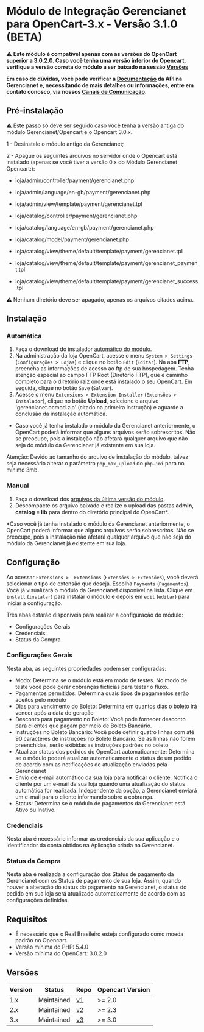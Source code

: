 # Módulo de Integração Gerencianet para OpenCart-3.x - Versão 3.1.0 (BETA) #

:warning: **Este módulo é compatível apenas com as versões do OpenCart superior a 3.0.2.0. Caso você tenha uma versão inferior do Opencart, verifique a versão correta do módulo a ser baixado na sessão [Versões](#versões)**

**Em caso de dúvidas, você pode verificar a [Documentação](https://docs.gerencianet.com.br) da API na Gerencianet e, necessitando de mais detalhes ou informações, entre em contato conosco, via nossos [Canais de Comunicação](https://gerencianet.com.br/central-de-ajuda).**

## Pré-instalação

:warning: Este passo só deve ser seguido caso você tenha a versão antiga do módulo Gerencianet/Opencart e o Opencart 3.0.x.

1 - Desinstale o módulo antigo da Gerencianet;

2 - Apague os seguintes arquivos no servidor onde o Opencart está instalado (apenas se você tiver a versão 0.x do Módulo Gerencianet Opencart:):

- loja/admin/controller/payment/gerencianet.php
- loja/admin/language/en-gb/payment/gerencianet.php
- loja/admin/view/template/payment/gerencianet.tpl

- loja/catalog/controller/payment/gerencianet.php
- loja/catalog/language/en-gb/payment/gerencianet.php
- loja/catalog/model/payment/gerencianet.php
- loja/catalog/view/theme/default/template/payment/gerencianet.tpl
- loja/catalog/view/theme/default/template/payment/gerencianet_payment.tpl
- loja/catalog/view/theme/default/template/payment/gerencianet_success.tpl

:warning: Nenhum diretório deve ser apagado, apenas os arquivos citados acima.

## Instalação

### Automática

1. Faça o download do instalador [automático do módulo](auto/).
2. Na administração da loja OpenCart, acesse o menu `System > Settings` (`Configurações > Lojas`) e clique no botão `Edit` (`Editar`). Na aba **FTP**, preencha as informações de acesso ao ftp de sua hospedagem. Tenha atenção especial ao campo FTP Root (Diretório FTP), que é caminho completo para o diretório raiz onde está instalado o seu OpenCart. Em seguida, clique no botão `Save` (`Salvar`).
3. Acesse o menu `Extensions > Extension Installer` (`Extensões > Instalador`), clique no botão **Upload**, selecione o arquivo 'gerencianet.ocmod.zip' (citado na primeira instrução) e aguarde a conclusão da instalação automática.

* Caso você já tenha instalado o módulo da Gerencianet anteriormente, o OpenCart poderá informar que alguns arquivos serão sobrescritos. Não se preocupe, pois a instalação não afetará qualquer arquivo que não seja do módulo da Gerencianet já existente em sua loja.

Atenção: Devido ao tamanho do arquivo de instalação do módulo, talvez seja necessário alterar o parâmetro `php_max_upload` do `php.ini` para no mínimo 3mb.


### Manual

1. Faça o download dos [arquivos da última versão do módulo](manual/).
2. Descompacte os arquivo baixado e realize o upload das pastas **admin**, **catalog** e **lib** para dentro do diretório principal do OpenCart*.

*Caso você já tenha instalado o módulo da Gerencianet anteriormente, o OpenCart poderá informar que alguns arquivos serão sobrescritos. Não se preocupe, pois a instalação não afetará qualquer arquivo que não seja do módulo da Gerencianet já existente em sua loja.


## Configuração

Ao acessar `Extensions >  Extensions` (`Extensões > Extensões`), você deverá selecionar o tipo de extensão que deseja. Escolha `Payments` (`Pagamentos`). Você já visualizará o módulo da Gerencianet disponível na lista. Clique em `install` (`instalar`) para instalar o módulo e depois em `edit` (`editar`) para iniciar a configuração.

Três abas estarão disponíveis para realizar a configuração do módulo:

* Configurações Gerais
* Credenciais
* Status da Compra

### Configurações Gerais

Nesta aba, as seguintes propriedades podem ser configuradas:
* Modo: Determina se o módulo está em modo de testes. No modo de teste você pode gerar cobranças fictícias para testar o fluxo.
* Pagamentos permitidos: Determina quais tipos de pagamentos serão aceitos pelo módulo
* Dias para vencimento do Boleto: Determina em quantos dias o boleto irá vencer após a data de geração
* Desconto para pagamento no Boleto: Você pode fornecer desconto para clientes que pagam por meio de Boleto Bancário.
* Instruções no Boleto Bancário: Você pode definir quatro linhas com até 90 caracteres de instruções no Boleto Bancário. Se as linhas não forem preenchidas, serão exibidas as instruções padrões no boleto
* Atualizar status dos pedidos do OpenCart automaticamente: Determina se o módulo poderá atualizar automaticamente o status de um pedido de acordo com as notificações de atualização enviadas pela Gerencianet
* Envio de e-mail automático da sua loja para notificar o cliente: Notifica o cliente por um e-mail da sua loja quando uma atualização do status automática for realizada. Independente da opção, a Gerencianet enviará um e-mail para o cliente informando sobre a cobrança.
* Status: Determina se o módulo de pagamentos da Gerencianet está Ativo ou Inativo.

### Credenciais

Nesta aba é necessário informar as credenciais da sua aplicação e o identificador da conta obtidos na Aplicação criada na Gerencianet.

### Status da Compra

Nesta aba é realizada a configuração dos Status de pagamento da Gerencianet com os Status de pagamento de sua loja. Assim, quando houver a alteração do status do pagamento na Gerencianet,  o status do pedido em sua loja será atualizado automaticamente de acordo com as configurações definidas.

## Requisitos

* É necessário que o Real Brasileiro esteja configurado como moeda padrão no Opencart.
* Versão mínima do PHP: 5.4.0
* Versão mínima do OpenCart: 3.0.2.0


## Versões
| Version | Status  | Repo | Opencart Version |
| --- | --- | --- | --- |
| 1.x | Maintained | [v1](https://github.com/gerencianet/gn-api-opencart/tree/1.x) | \>= 2.0 |
| 2.x | Maintained | [v2](https://github.com/gerencianet/gn-api-opencart/tree/2.x) | \>= 2.3 |
| 3.x | Maintained | [v3](https://github.com/gerencianet/gn-api-opencart) | \>= 3.0 |

